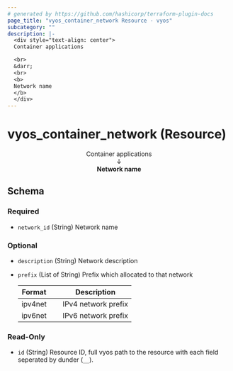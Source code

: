 ```yaml
---
# generated by https://github.com/hashicorp/terraform-plugin-docs
page_title: "vyos_container_network Resource - vyos"
subcategory: ""
description: |-
  <div style="text-align: center">
  Container applications

  <br>
  &darr;
  <br>
  <b>
  Network name
  </b>
  </div>
---
```


# vyos_container_network (Resource)

<div style="text-align: center">
Container applications

<br>
&darr;
<br>
<b>
Network name
</b>
</div>



<!-- schema generated by tfplugindocs -->
## Schema

### Required

- `network_id` (String) Network name

### Optional

- `description` (String) Network description
- `prefix` (List of String) Prefix which allocated to that network

    |  Format &emsp; | Description  |
    |----------|---------------|
    |  ipv4net  &emsp; |  IPv4 network prefix  |
    |  ipv6net  &emsp; |  IPv6 network prefix  |

### Read-Only

- `id` (String) Resource ID, full vyos path to the resource with each field seperated by dunder (`__`).
